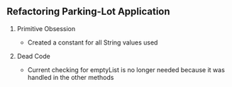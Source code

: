 ## Refactoring  Parking-Lot Application

1. Primitive Obsession
    - Created a constant for all String values used
    
2. Dead Code
    - Current checking for emptyList is no longer needed because it was handled in the other methods

